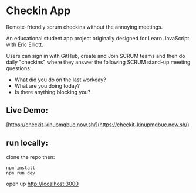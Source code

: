 # Checkin App

Remote-friendly scrum checkins without the annoying meetings.

An educational student app project originally designed for Learn JavaScript with Eric Elliott.

Users can sign in with GitHub, create and Join SCRUM teams and then do daily "checkins" where they answer the following SCRUM stand-up meeting questions:
- What did you do on the last workday?
- What are you doing today?
- Is there anything blocking you?
## Live Demo:
[https://checkit-kinupmqbuc.now.sh/](https://checkit-kinupmqbuc.now.sh/)

## run locally:
clone the repo then:
```plain
npm install
npm run dev
```
open up [http://localhost:3000](http://localhost:3000)